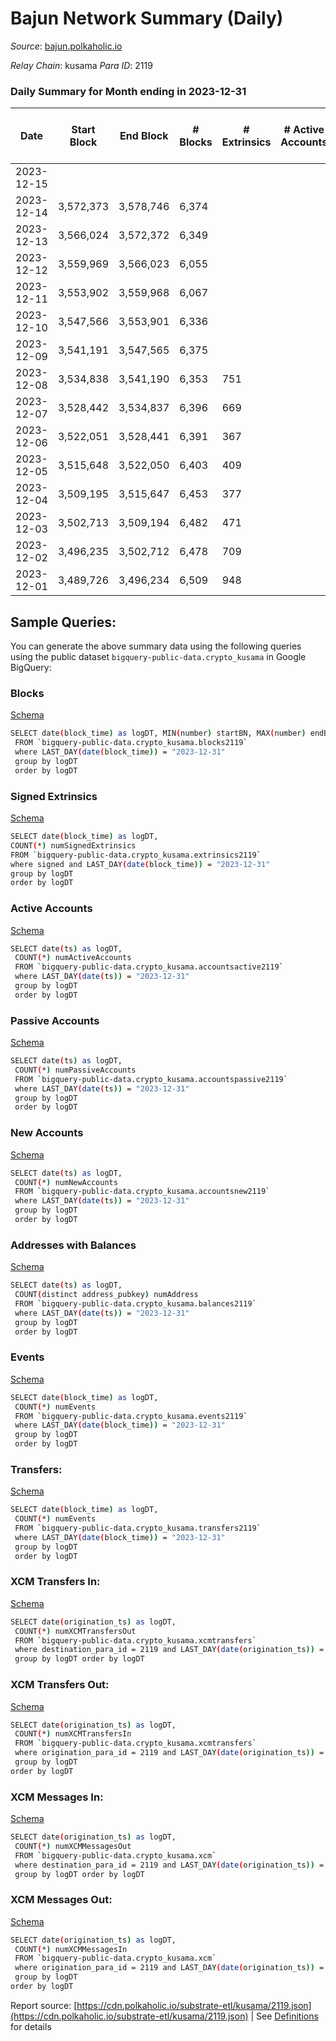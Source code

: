# Bajun Network Summary (Daily)

_Source_: [bajun.polkaholic.io](https://bajun.polkaholic.io)

*Relay Chain*: kusama
*Para ID*: 2119



### Daily Summary for Month ending in 2023-12-31


| Date    | Start Block | End Block | # Blocks | # Extrinsics | # Active Accounts | # Passive Accounts | # New Accounts | # Addresses | # Events  | # Transfers ($USD) | # XCM Transfers In ($USD) | # XCM Transfers Out ($USD) | # XCM In | # XCM Out | Issues |
|---------|-------------|-----------|----------|--------------|-------------------|--------------------|----------------|-------------|-----------|--------------------|---------------------------|----------------------------|----------|-----------|--------|
| 2023-12-15 |  |  |  |  |  |  |  |  |  |   |   |   |  |  |  |
| 2023-12-14 | 3,572,373 | 3,578,746 | 6,374 |  |  |  |  |  |  |   |   |   |  |  |  |
| 2023-12-13 | 3,566,024 | 3,572,372 | 6,349 |  |  |  |  |  |  |   |   |   |  |  |  |
| 2023-12-12 | 3,559,969 | 3,566,023 | 6,055 |  |  |  |  |  |  |   |   |   |  |  |  |
| 2023-12-11 | 3,553,902 | 3,559,968 | 6,067 |  |  |  |  |  |  |   |   |   |  |  |  |
| 2023-12-10 | 3,547,566 | 3,553,901 | 6,336 |  |  |  |  |  |  |   |   |   |  |  |  |
| 2023-12-09 | 3,541,191 | 3,547,565 | 6,375 |  |  |  |  |  |  |   |   |   |  |  |  |
| 2023-12-08 | 3,534,838 | 3,541,190 | 6,353 | 751 |  |  |  |  | 18,749 | 32  |   |   |  |  |  |
| 2023-12-07 | 3,528,442 | 3,534,837 | 6,396 | 669 |  |  |  |  | 18,256 | 16  |   |   |  |  |  |
| 2023-12-06 | 3,522,051 | 3,528,441 | 6,391 | 367 |  |  |  |  | 15,951 | 9  |   |   |  |  |  |
| 2023-12-05 | 3,515,648 | 3,522,050 | 6,403 | 409 |  |  |  |  | 16,213 | 35  |   |   |  |  |  |
| 2023-12-04 | 3,509,195 | 3,515,647 | 6,453 | 377 |  |  |  |  | 15,846 | 47  |   |   |  |  |  |
| 2023-12-03 | 3,502,713 | 3,509,194 | 6,482 | 471 |  |  |  |  | 16,794 | 80  |   |   |  |  |  |
| 2023-12-02 | 3,496,235 | 3,502,712 | 6,478 | 709 |  |  |  |  | 18,699 | 22  |   |   |  |  |  |
| 2023-12-01 | 3,489,726 | 3,496,234 | 6,509 | 948 |  |  |  |  | 20,468 | 47  |   |   |  |  |  |

## Sample Queries:
You can generate the above summary data using the following queries using the public dataset `bigquery-public-data.crypto_kusama` in Google BigQuery:


### Blocks 

[Schema](https://github.com/colorfulnotion/substrate-etl/blob/main/schema/blocks.json)

```bash
SELECT date(block_time) as logDT, MIN(number) startBN, MAX(number) endBN, COUNT(*) numBlocks 
 FROM `bigquery-public-data.crypto_kusama.blocks2119`  
 where LAST_DAY(date(block_time)) = "2023-12-31" 
 group by logDT 
 order by logDT
```

### Signed Extrinsics 

[Schema](https://github.com/colorfulnotion/substrate-etl/blob/main/schema/extrinsics.json)

```bash
SELECT date(block_time) as logDT, 
COUNT(*) numSignedExtrinsics 
FROM `bigquery-public-data.crypto_kusama.extrinsics2119`  
where signed and LAST_DAY(date(block_time)) = "2023-12-31" 
group by logDT 
order by logDT
```

### Active Accounts 

[Schema](https://github.com/colorfulnotion/substrate-etl/blob/main/schema/accountsactive.json)

```bash
SELECT date(ts) as logDT, 
 COUNT(*) numActiveAccounts 
 FROM `bigquery-public-data.crypto_kusama.accountsactive2119` 
 where LAST_DAY(date(ts)) = "2023-12-31" 
 group by logDT 
 order by logDT
```

### Passive Accounts 

[Schema](https://github.com/colorfulnotion/substrate-etl/blob/main/schema/accountspassive.json)

```bash
SELECT date(ts) as logDT, 
 COUNT(*) numPassiveAccounts 
 FROM `bigquery-public-data.crypto_kusama.accountspassive2119` 
 where LAST_DAY(date(ts)) = "2023-12-31" 
 group by logDT 
 order by logDT
```

### New Accounts 

[Schema](https://github.com/colorfulnotion/substrate-etl/blob/main/schema/accountsnew.json)

```bash
SELECT date(ts) as logDT, 
 COUNT(*) numNewAccounts 
 FROM `bigquery-public-data.crypto_kusama.accountsnew2119` 
 where LAST_DAY(date(ts)) = "2023-12-31" 
 group by logDT
 order by logDT
```

### Addresses with Balances 

[Schema](https://github.com/colorfulnotion/substrate-etl/blob/main/schema/balances.json)

```bash
SELECT date(ts) as logDT,
 COUNT(distinct address_pubkey) numAddress 
 FROM `bigquery-public-data.crypto_kusama.balances2119` 
 where LAST_DAY(date(ts)) = "2023-12-31" 
 group by logDT 
 order by logDT
```

### Events 

[Schema](https://github.com/colorfulnotion/substrate-etl/blob/main/schema/events.json)

```bash
SELECT date(block_time) as logDT, 
 COUNT(*) numEvents 
 FROM `bigquery-public-data.crypto_kusama.events2119` 
 where LAST_DAY(date(block_time)) = "2023-12-31" 
 group by logDT 
 order by logDT
```

### Transfers:

[Schema](https://github.com/colorfulnotion/substrate-etl/blob/main/schema/transfers.json)

```bash
SELECT date(block_time) as logDT, 
 COUNT(*) numEvents 
 FROM `bigquery-public-data.crypto_kusama.transfers2119` 
 where LAST_DAY(date(block_time)) = "2023-12-31" 
 group by logDT 
 order by logDT
```

### XCM Transfers In: 

[Schema](https://github.com/colorfulnotion/substrate-etl/blob/main/schema/xcmtransfers.json)

```bash
SELECT date(origination_ts) as logDT, 
 COUNT(*) numXCMTransfersOut 
 FROM `bigquery-public-data.crypto_kusama.xcmtransfers` 
 where destination_para_id = 2119 and LAST_DAY(date(origination_ts)) = "2023-12-31" 
 group by logDT order by logDT
```

### XCM Transfers Out: 

[Schema](https://github.com/colorfulnotion/substrate-etl/blob/main/schema/xcmtransfers.json)

```bash
SELECT date(origination_ts) as logDT, 
 COUNT(*) numXCMTransfersIn 
 FROM `bigquery-public-data.crypto_kusama.xcmtransfers` 
 where origination_para_id = 2119 and LAST_DAY(date(origination_ts)) = "2023-12-31" 
 group by logDT 
order by logDT
```

### XCM Messages In: 

[Schema](https://github.com/colorfulnotion/substrate-etl/blob/main/schema/xcm.json)

```bash
SELECT date(origination_ts) as logDT, 
 COUNT(*) numXCMMessagesOut 
 FROM `bigquery-public-data.crypto_kusama.xcm` 
 where destination_para_id = 2119 and LAST_DAY(date(origination_ts)) = "2023-12-31" 
 group by logDT order by logDT
```

### XCM Messages Out: 

[Schema](https://github.com/colorfulnotion/substrate-etl/blob/main/schema/xcm.json)

```bash
SELECT date(origination_ts) as logDT, 
 COUNT(*) numXCMMessagesIn 
 FROM `bigquery-public-data.crypto_kusama.xcm` 
 where origination_para_id = 2119 and LAST_DAY(date(origination_ts)) = "2023-12-31" 
 group by logDT 
order by logDT
```


Report source: [https://cdn.polkaholic.io/substrate-etl/kusama/2119.json](https://cdn.polkaholic.io/substrate-etl/kusama/2119.json) | See [Definitions](/DEFINITIONS.md) for details
